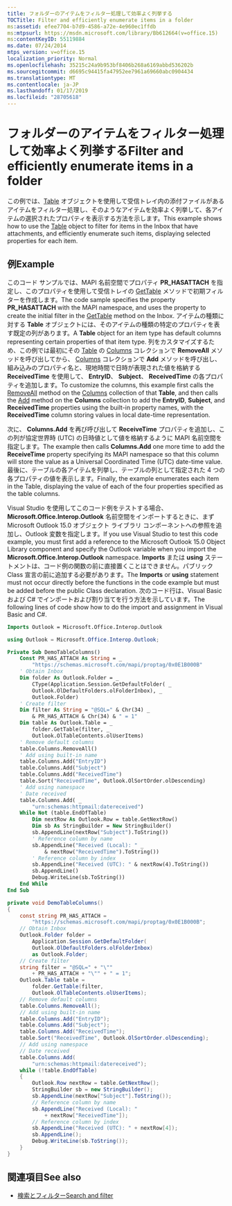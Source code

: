 ```yaml
---
title: フォルダーのアイテムをフィルター処理して効率よく列挙する
TOCTitle: Filter and efficiently enumerate items in a folder
ms:assetid: efee7704-b7d9-4586-a72e-4e960ec1ffdb
ms:mtpsurl: https://msdn.microsoft.com/library/Bb612664(v=office.15)
ms:contentKeyID: 55119884
ms.date: 07/24/2014
mtps_version: v=office.15
localization_priority: Normal
ms.openlocfilehash: 35215c24a9b953bf8406b268a6169abbd536202b
ms.sourcegitcommit: d6695c94415fa47952ee7961a69660abc0904434
ms.translationtype: MT
ms.contentlocale: ja-JP
ms.lasthandoff: 01/17/2019
ms.locfileid: "28705618"
---
```

# <a name="filter-and-efficiently-enumerate-items-in-a-folder"></a><span data-ttu-id="c3dcc-102">フォルダーのアイテムをフィルター処理して効率よく列挙する</span><span class="sxs-lookup"><span data-stu-id="c3dcc-102">Filter and efficiently enumerate items in a folder</span></span>

<span data-ttu-id="c3dcc-103">この例では、[Table](https://msdn.microsoft.com/library/bb652856\(v=office.15\)) オブジェクトを使用して受信トレイ内の添付ファイルがあるアイテムをフィルター処理し、そのようなアイテムを効率よく列挙して、各アイテムの選択されたプロパティを表示する方法を示します。</span><span class="sxs-lookup"><span data-stu-id="c3dcc-103">This example shows how to use the [Table](https://msdn.microsoft.com/library/bb652856\(v=office.15\)) object to filter for items in the Inbox that have attachments, and efficiently enumerate such items, displaying selected properties for each item.</span></span>

## <a name="example"></a><span data-ttu-id="c3dcc-104">例</span><span class="sxs-lookup"><span data-stu-id="c3dcc-104">Example</span></span>

<span data-ttu-id="c3dcc-105">このコード サンプルでは、MAPI 名前空間でプロパティ **PR\_HASATTACH** を指定し、このプロパティを使用して受信トレイの [GetTable](https://msdn.microsoft.com/library/bb612592\(v=office.15\)) メソッドで初期フィルターを作成します。</span><span class="sxs-lookup"><span data-stu-id="c3dcc-105">The code sample specifies the property **PR\_HASATTACH** with the MAPI namespace, and uses the property to create the initial filter in the [GetTable](https://msdn.microsoft.com/library/bb612592\(v=office.15\)) method on the Inbox.</span></span> <span data-ttu-id="c3dcc-106">アイテムの種類に対する **Table** オブジェクトには、そのアイテムの種類の特定のプロパティを表す既定の列があります。</span><span class="sxs-lookup"><span data-stu-id="c3dcc-106">A **Table** object for an item type has default columns representing certain properties of that item type.</span></span> <span data-ttu-id="c3dcc-107">列をカスタマイズするため、この例では最初にその [Table](https://msdn.microsoft.com/library/bb611528\(v=office.15\)) の [Columns](https://msdn.microsoft.com/library/bb646214\(v=office.15\)) コレクションで **RemoveAll** メソッドを呼び出してから、 [Columns](https://msdn.microsoft.com/library/bb652865\(v=office.15\)) コレクションで **Add** メソッドを呼び出し、組み込みのプロパティ名と、現地時間で日時が表現された値を格納する **ReceivedTime** を使用して、 **EntryID**、 **Subject**、 **ReceivedTime** の各プロパティを追加します。</span><span class="sxs-lookup"><span data-stu-id="c3dcc-107">To customize the columns, this example first calls the [RemoveAll](https://msdn.microsoft.com/library/bb611528\(v=office.15\)) method on the [Columns](https://msdn.microsoft.com/library/bb646214\(v=office.15\)) collection of that **Table**, and then calls the [Add](https://msdn.microsoft.com/library/bb652865\(v=office.15\)) method on the **Columns** collection to add the **EntryID**, **Subject**, and **ReceivedTime** properties using the built-in property names, with the **ReceivedTime** column storing values in local date-time representation.</span></span> 

<span data-ttu-id="c3dcc-108">次に、 **Columns.Add** を再び呼び出して **ReceiveTime** プロパティを追加し、この列が協定世界時 (UTC) の日時値として値を格納するように MAPI 名前空間を指定します。</span><span class="sxs-lookup"><span data-stu-id="c3dcc-108">The example then calls **Columns.Add** one more time to add the **ReceiveTime** property specifying its MAPI namespace so that this column will store the value as a Universal Coordinated Time (UTC) date-time value.</span></span> <span data-ttu-id="c3dcc-109">最後に、テーブルの各アイテムを列挙し、テーブルの列として指定された 4 つの各プロパティの値を表示します。</span><span class="sxs-lookup"><span data-stu-id="c3dcc-109">Finally, the example enumerates each item in the Table, displaying the value of each of the four properties specified as the table columns.</span></span>

<span data-ttu-id="c3dcc-110">Visual Studio を使用してこのコード例をテストする場合、**Microsoft.Office.Interop.Outlook** 名前空間をインポートするときに、まず Microsoft Outlook 15.0 オブジェクト ライブラリ コンポーネントへの参照を追加し、Outlook 変数を指定します。</span><span class="sxs-lookup"><span data-stu-id="c3dcc-110">If you use Visual Studio to test this code example, you must first add a reference to the Microsoft Outlook 15.0 Object Library component and specify the Outlook variable when you import the **Microsoft.Office.Interop.Outlook** namespace.</span></span> <span data-ttu-id="c3dcc-111">**Imports** または **using** ステートメントは、コード例の関数の前に直接置くことはできません。パブリック Class 宣言の前に追加する必要があります。</span><span class="sxs-lookup"><span data-stu-id="c3dcc-111">The **Imports** or **using** statement must not occur directly before the functions in the code example but must be added before the public Class declaration.</span></span> <span data-ttu-id="c3dcc-112">次のコード行は、Visual Basic および C\# でインポートおよび割り当てを行う方法を示しています。</span><span class="sxs-lookup"><span data-stu-id="c3dcc-112">The following lines of code show how to do the import and assignment in Visual Basic and C\#.</span></span>

```vb
Imports Outlook = Microsoft.Office.Interop.Outlook
```


```csharp
using Outlook = Microsoft.Office.Interop.Outlook;
```


```vb
Private Sub DemoTableColumns()
    Const PR_HAS_ATTACH As String = _
        "https://schemas.microsoft.com/mapi/proptag/0x0E1B000B"
    ' Obtain Inbox
    Dim folder As Outlook.Folder = _
        CType(Application.Session.GetDefaultFolder( _
        Outlook.OlDefaultFolders.olFolderInbox), _
        Outlook.Folder)
    ' Create filter
    Dim filter As String = "@SQL=" & Chr(34) _
        & PR_HAS_ATTACH & Chr(34) & " = 1"
    Dim table As Outlook.Table = _
        folder.GetTable(filter, _
        Outlook.OlTableContents.olUserItems)
    ' Remove default columns
    table.Columns.RemoveAll()
    ' Add using built-in name
    table.Columns.Add("EntryID")
    table.Columns.Add("Subject")
    table.Columns.Add("ReceivedTime")
    table.Sort("ReceivedTime", Outlook.OlSortOrder.olDescending)
    ' Add using namespace
    ' Date received
    table.Columns.Add( _
        "urn:schemas:httpmail:datereceived")
    While Not (table.EndOfTable)
        Dim nextRow As Outlook.Row = table.GetNextRow()
        Dim sb As StringBuilder = New StringBuilder()
        sb.AppendLine(nextRow("Subject").ToString())
        ' Reference column by name 
        sb.AppendLine("Received (Local): " _
            & nextRow("ReceivedTime").ToString())
        ' Reference column by index
        sb.AppendLine("Received (UTC): " & nextRow(4).ToString())
        sb.AppendLine()
        Debug.WriteLine(sb.ToString())
    End While
End Sub
```


```csharp
private void DemoTableColumns()
{
    const string PR_HAS_ATTACH =
        "https://schemas.microsoft.com/mapi/proptag/0x0E1B000B";
    // Obtain Inbox
    Outlook.Folder folder =
        Application.Session.GetDefaultFolder(
        Outlook.OlDefaultFolders.olFolderInbox)
        as Outlook.Folder;
    // Create filter
    string filter = "@SQL=" + "\""
        + PR_HAS_ATTACH + "\"" + " = 1";
    Outlook.Table table =
        folder.GetTable(filter,
        Outlook.OlTableContents.olUserItems);
    // Remove default columns
    table.Columns.RemoveAll();
    // Add using built-in name
    table.Columns.Add("EntryID");
    table.Columns.Add("Subject");
    table.Columns.Add("ReceivedTime");
    table.Sort("ReceivedTime", Outlook.OlSortOrder.olDescending);
    // Add using namespace
    // Date received
    table.Columns.Add(
        "urn:schemas:httpmail:datereceived");
    while (!table.EndOfTable)
    {
        Outlook.Row nextRow = table.GetNextRow();
        StringBuilder sb = new StringBuilder();
        sb.AppendLine(nextRow["Subject"].ToString());
        // Reference column by name 
        sb.AppendLine("Received (Local): "
            + nextRow["ReceivedTime"]);
        // Reference column by index
        sb.AppendLine("Received (UTC): " + nextRow[4]);
        sb.AppendLine();
        Debug.WriteLine(sb.ToString());
    }
}
```

## <a name="see-also"></a><span data-ttu-id="c3dcc-113">関連項目</span><span class="sxs-lookup"><span data-stu-id="c3dcc-113">See also</span></span>

- [<span data-ttu-id="c3dcc-114">検索とフィルター</span><span class="sxs-lookup"><span data-stu-id="c3dcc-114">Search and filter</span></span>](search-and-filter.md)

